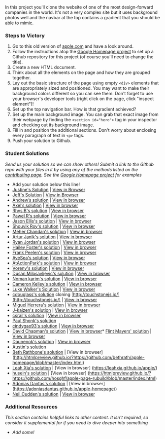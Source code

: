 In this project you'll clone the website of one of the most design-forward companies in the world.  It's not a very complex site but it uses background photos well and the navbar at the top contains a gradient that you should be able to mimic.

### Steps to Victory

1. Go to this old version of [apple.com](http://web.archive.org/web/20140301004610/http://www.apple.com/) and have a look around.
2. Follow the instructions atop the [Google Homepage project](/web-development-101/html-css) to set up a Github repository for this project (of course you'll need to change the title).
3. Create a new HTML document.
4. Think about all the elements on the page and how they are grouped together.
5. Lay out the basic structure of the page using empty `<div>` elements that are appropriately sized and positioned.  You may want to make their background colors different so you can see them.  Don't forget to use your browser's developer tools (right click on the page, click "inspect element")!
6. Set up the top navigation bar.  How is that gradient achieved?
7. Set up the main background image.  You can grab that exact image from their webpage by finding the `<section id="hero">` tag in your inspector and checking out its background image.
6. Fill in and position the additional sections.  Don't worry about enclosing every paragraph of text in `<p>` tags.
7. Push your solution to Github.

### Student Solutions

*Send us your solution so we can show others! Submit a link to the Github repo with your files in it by using any of the methods listed on the [contributing page](http://github.com/TheOdinProject/curriculum/blob/master/contributing.md).  See the [Google Homepage project](/web-development-101/html-css) for examples*

* Add your solution below this line!
* [Justine's Solution](https://github.com/justinemar/justinemar.github.io/tree/master/apple) | [View in Browser](https://justinemar.github.io/apple/)
* [Jeff's Solution](https://github.com/jmbothe/apple-landing-page) | [View in Browser](https://jmbothe.github.io/apple-landing-page/)
* [Andrew’s solution](https://github.com/andrewr224/backgrounds_project) | [View in browser](https://andrewr224.github.io/backgrounds_project/)
* [Axel’s solution](https://github.com/afuh/appel) | [View in browser](https://afuh.github.io/appel/)
* [Rhys B's solution](https://github.com/105ron/apple) | [View in browser](https://105ron.github.io/apple/)
* [Pawel R's solution](https://github.com/PawelRokosz/apple-homepage) | [View in browser](https://htmlpreview.github.io/?https://github.com/PawelRokosz/apple-homepage/blob/master/index.html)
* [Jason Ellis's solution](https://github.com/jason-ellis/apple-homepage) | [View in browser](http://htmlpreview.github.io/?https://github.com/jason-ellis/apple-homepage/blob/master/index.html)
* [Shouvik Roy's solution](https://github.com/royshouvik/applehome) | [View in browser](http://htmlpreview.github.io/?https://github.com/royshouvik/applehome/blob/master/index.html)
* [Meher Chandan's solution](https://github.com/meherchandan/Apple_Project) | [View in browser](http://htmlpreview.github.io/?https://github.com/meherchandan/Apple_Project/blob/master/Index.html)
* [Artur Janik's solution](https://github.com/ArturJanik/ProjectApple) | [View in browser](http://htmlpreview.github.io/?https://github.com/ArturJanik/ProjectApple/blob/master/index2.html)
* [Ryan Jordan's solution](https://github.com/krjordan/odin-project/tree/master/apple-project) | [View in browser](http://htmlpreview.github.io/?https://github.com/krjordan/odin-project/tree/master/apple-project/index.html)
* [Hailey Foster's solution](https://github.com/hmfoster/apple-backgrounds.git) | [View in browser](http://htmlpreview.github.io/?https://github.com/hmfoster/apple-backgrounds/blob/master/index.html)
* [Frank Peelen's solution](https://github.com/FrankPeelen/Apple-CSS) | [View in browser](https://rawgit.com/FrankPeelen/Apple-CSS/master/index.html)
* [AyeSea's solution](https://github.com/AyeSea/apple-homepage) | [View in browser](https://htmlpreview.github.io/?https://github.com/AyeSea/apple-homepage/blob/master/index.html)
* [AtActionPark's solution](https://github.com/AtActionPark/odin_backgrounds_and_gradients) | [View in browser](https://htmlpreview.github.io/?https://github.com/AtActionPark/odin_backgrounds_and_gradients/blob/master/main.html)
* [Voreny's solution](https://github.com/Gelio/apple-homepage) | [View in browser](http://gelio.github.io/apple-homepage/)
* [Dusan Milosavljevic's solution](https://github.com/dusanmilosavljevic1624/Project-Backgrounds-and-Gradients) | [View in browser](http://dusanmilosavljevic1624.github.io/Project-Backgrounds-and-Gradients/)
* [Noman karim's solution](https://github.com/nomankarim/apple.com) | [View in browser](https://htmlpreview.github.io/?https://github.com/nomankarim/apple.com/blob/master/index.html)
* [Cameron Kelley's solution](https://github.com/cameronjkelley/the_odin_project/tree/master/html5_css3/apple-homepage) | [View in browser](https://htmlpreview.github.io/?https://github.com/cameronjkelley/the_odin_project/blob/master/html5_css3/apple-homepage/index.html)
* [Luke Walker's Solution](https://github.com/ubershibs/odin-html-css/tree/master/apple) | [View in browser](https://htmlpreview.github.io/?https://github.com/ubershibs/odin-html-css/blob/master/apple/index.html)
* [cdouglass's solution](https://github.com/cdouglass/odin-project-exercises/blob/master/html-css/backgrounds-and-gradients/touchstone.html) cloning [http://touchstonejs.io/](http://touchstonejs.io/) | [View in browser](https://htmlpreview.github.io/?https://github.com/cdouglass/odin-project-exercises/blob/master/html-css/backgrounds-and-gradients/touchstone.html)
* [Miguel Herrera's solution](https://github.com/migueloherrera/apple) | [View in browser](https://htmlpreview.github.io/?https://github.com/migueloherrera/apple/blob/master/index.html)
* [J-kaizen's solution](https://github.com/J-kaizen/TheOdinProject/tree/master/HTML_CSS/gradients) | [View in browser](https://htmlpreview.github.io/?https://github.com/J-kaizen/TheOdinProject/blob/master/HTML_CSS/gradients/index.html)
* [csrail's solution](https://github.com/csrail/apple-mock) | [View in browser](https://rawgit.com/csrail/apple-mock/master/index.html)
* [Paul Shonk's solution](https://github.com/pshonk/apple)
* [cindygao93's solution](https://github.com/cindygao93/google-homepage) | [View in browser](https://cindygao93.github.io/google-homepage/)
* [David Chapman's solution](https://github.com/davidchappy/odin_training_projects/tree/master/html-backgrounds-gradients
) | [View in browser](https://davidchappy.github.io/html-backgrounds-gradients/)* [Flint Mayers' solution](https://github.com/FlintMayers/Backgrounds-and-Gradients-with-Apple-
) | [View in browser](https://flintmayers.github.io/Backgrounds-and-Gradients-with-Apple-/)
* [Daunenok's solution](https://github.com/daunenok/apple) | [View in browser](https://daunenok.github.io/apple/)
* [Austin's solution](https://github.com/CouchofTomato/apple-clone)
* [Beth Rathbone's solution](https://github.com/bethrath/apple-homepage) | [View in browser] (http://htmlpreview.github.io/?https://github.com/bethrath/apple-homepage/blob/master/index.html)
* [Leah Xia's solution](https://github.com/LeahXia/apple.git) | [View in browser] (https://leahxia.github.io/apple/)
* [husein's solution](https://github.com/hosghf/apple-page-rubuild) | [View in browser] (https://htmlpreview.github.io/?https://github.com/hosghf/apple-page-rubuild/blob/master/index.html)
* [Adonias Dantas's solution](https://github.com/adoniasdantas/apple-homepage) | [View in browser] (https://adoniasdantas.github.io/apple-homepage/)
* [Neil Cudden's solution](https://github.com/ncud4bloc/Apple/) | [View in browser](https://ncud4bloc.github.io/Apple/)

### Additional Resources

*This section contains helpful links to other content. It isn't required, so consider it supplemental for if you need to dive deeper into something*

* *Add some!*

